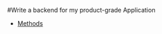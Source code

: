 #Write a backend for my product-grade Application
- [Methods](https://www.youtube.com/watch?v=7fjOw8ApZ1I)